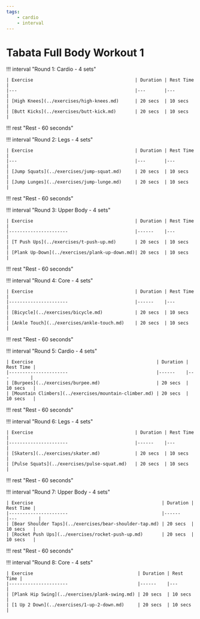 ```yaml
---
tags:
    - cardio
    - interval
---
```

# Tabata Full Body Workout 1

!!! interval "Round 1: Cardio - 4 sets"

    | Exercise                                      | Duration | Rest Time |
    |---                                            |---       |---        |
    | [High Knees](../exercises/high-knees.md)      | 20 secs  | 10 secs   |
    | [Butt Kicks](../exercises/butt-kick.md)       | 20 secs  | 10 secs   |

!!! rest "Rest - 60 seconds"

!!! interval "Round 2: Legs - 4 sets"

    | Exercise                                      | Duration | Rest Time |
    |---                                            |---       |---        |
    | [Jump Squats](../exercises/jump-squat.md)     | 20 secs  | 10 secs   |
    | [Jump Lunges](../exercises/jump-lunge.md)     | 20 secs  | 10 secs   |

!!! rest "Rest - 60 seconds"

!!! interval "Round 3: Upper Body - 4 sets"
 
    | Exercise                                      | Duration | Rest Time | 
    |----------------------                         |------    |---        |   
    | [T Push Ups](../exercises/t-push-up.md)       | 20 secs  | 10 secs   |
    | [Plank Up-Down](../exercises/plank-up-down.md)| 20 secs  | 10 secs   |  

!!! rest "Rest - 60 seconds"

!!! interval "Round 4: Core - 4 sets"
 
    | Exercise                                      | Duration | Rest Time | 
    |----------------------                         |------    |---        |   
    | [Bicycle](../exercises/bicycle.md)            | 20 secs  | 10 secs   |
    | [Ankle Touch](../exercises/ankle-touch.md)    | 20 secs  | 10 secs   |

!!! rest "Rest - 60 seconds"

!!! interval "Round 5: Cardio - 4 sets"

    | Exercise                                              | Duration | Rest Time | 
    |----------------------                                 |------    |---        |   
    | [Burpees](../exercises/burpee.md)                     | 20 secs  | 10 secs   |
    | [Mountain Climbers](../exercises/mountain-climber.md) | 20 secs  | 10 secs   |  

!!! rest "Rest - 60 seconds"

!!! interval "Round 6: Legs - 4 sets"

    | Exercise                                      | Duration | Rest Time | 
    |----------------------                         |------    |---        |   
    | [Skaters](../exercises/skater.md)             | 20 secs  | 10 secs   |
    | [Pulse Squats](../exercises/pulse-squat.md)   | 20 secs  | 10 secs   |

!!! rest "Rest - 60 seconds"

!!! interval "Round 7: Upper Body - 4 sets"
 
    | Exercise                                                | Duration | Rest Time | 
    |----------------------                                   |------    |---        |   
    | [Bear Shoulder Taps](../exercises/bear-shoulder-tap.md) | 20 secs  | 10 secs   |
    | [Rocket Push Ups](../exercises/rocket-push-up.md)       | 20 secs  | 10 secs   | 

!!! rest "Rest - 60 seconds"

!!! interval "Round 8: Core - 4 sets"

    | Exercise                                       | Duration | Rest Time | 
    |----------------------                          |------    |---        |   
    | [Plank Hip Swing](../exercises/plank-swing.md) | 20 secs  | 10 secs   |
    | [1 Up 2 Down](../exercises/1-up-2-down.md)     | 20 secs  | 10 secs   |